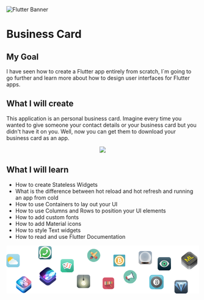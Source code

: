 ![Flutter Banner](https://i.ytimg.com/vi/fq4N0hgOWzU/maxresdefault.jpg)

# Business Card

## My Goal

I have seen how to create a Flutter app entirely from scratch, I´m going to go further and learn more about how to design user interfaces for Flutter apps.

## What I will create

This application is an personal business card. Imagine every time you wanted to give someone your contact details or your business card but you didn't have it on you. Well, now you can get them to download your business card as an app.

<p align="center">
  <img height="420" src="https://user-images.githubusercontent.com/49160389/82754647-01af0c00-9dd7-11ea-94cb-ef2053b8a2a8.png">
</p>


## What I will learn

* How to create Stateless Widgets
* What is the difference between hot reload and hot refresh and running an app from cold
* How to use Containers to lay out your UI
* How to use Columns and Rows to position your UI elements
* How to add custom fonts
* How to add Material icons
* How to style Text widgets
* How to read and use Flutter Documentation





![End Banner](https://raw.githubusercontent.com/erikmaide/test/master/footer.png)
